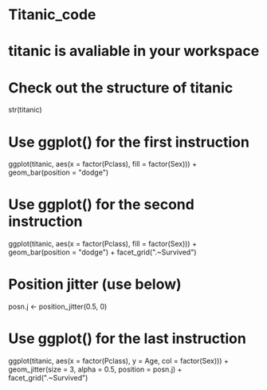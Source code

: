 # Titanic_code
# titanic is avaliable in your workspace

# Check out the structure of titanic
str(titanic)

# Use ggplot() for the first instruction
ggplot(titanic, aes(x = factor(Pclass), fill = factor(Sex))) +
geom_bar(position = "dodge")

# Use ggplot() for the second instruction
ggplot(titanic, aes(x = factor(Pclass), fill = factor(Sex))) +
geom_bar(position = "dodge") +
facet_grid(".~Survived")

# Position jitter (use below)
posn.j <- position_jitter(0.5, 0)

# Use ggplot() for the last instruction
ggplot(titanic, aes(x = factor(Pclass), y = Age, col = factor(Sex))) +
geom_jitter(size = 3, alpha = 0.5, position = posn.j) +
facet_grid(".~Survived")

